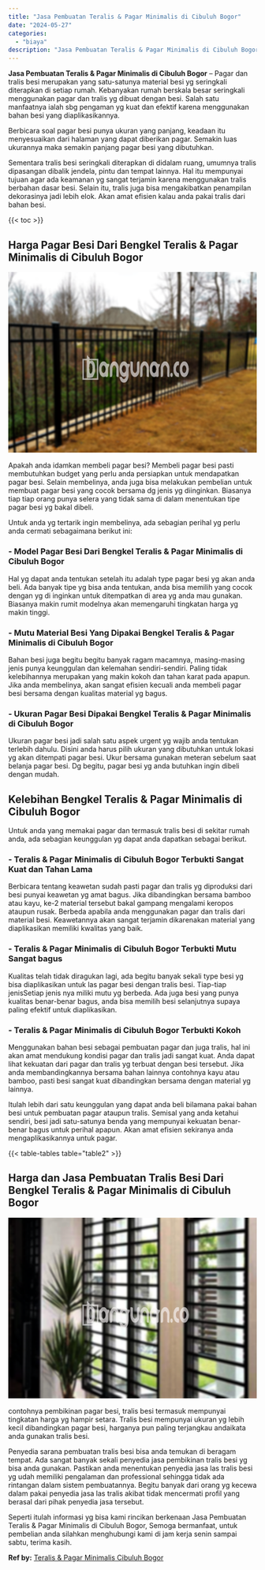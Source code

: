 ```yaml
---
title: "Jasa Pembuatan Teralis & Pagar Minimalis di Cibuluh Bogor"
date: "2024-05-27"
categories: 
  - "biaya"
description: "Jasa Pembuatan Teralis & Pagar Minimalis di Cibuluh Bogor. Seperti itulah informasi yg bisa kami rincikan berkenaan Jasa Pembuatan Teralis & Pagar Minimalis..."
---
```


**Jasa Pembuatan Teralis & Pagar Minimalis di Cibuluh Bogor** – Pagar dan tralis besi merupakan yang satu-satunya material besi yg seringkali diterapkan di setiap rumah. Kebanyakan rumah berskala besar seringkali menggunakan pagar dan tralis yg dibuat dengan besi. Salah satu manfaatnya ialah sbg pengaman yg kuat dan efektif karena menggunakan bahan besi yang diaplikasikannya.

Berbicara soal pagar besi punya ukuran yang panjang, keadaan itu menyesuaikan dari halaman yang dapat diberikan pagar. Semakin luas ukurannya maka semakin panjang pagar besi yang dibutuhkan.

Sementara tralis besi seringkali diterapkan di didalam ruang, umumnya tralis dipasangan dibalik jendela, pintu dan tempat lainnya. Hal itu mempunyai tujuan agar ada keamanan yg sangat terjamin karena menggunakan tralis berbahan dasar besi. Selain itu, tralis juga bisa mengakibatkan penampilan dekorasinya jadi lebih elok. Akan amat efisien kalau anda pakai tralis dari bahan besi.

{{< toc >}}

## Harga Pagar Besi Dari Bengkel Teralis & Pagar Minimalis di Cibuluh Bogor

![Jasa Pembuatan Teralis & Pagar Minimalis di Cibuluh Bogor](/images/pagar-minimalis-murah-20.png)

Apakah anda idamkan membeli pagar besi? Membeli pagar besi pasti membutuhkan budget yang perlu anda persiapkan untuk mendapatkan pagar besi. Selain membelinya, anda juga bisa melakukan pembelian untuk membuat pagar besi yang cocok bersama dg jenis yg diinginkan. Biasanya tiap tiap orang punya selera yang tidak sama di dalam menentukan tipe pagar besi yg bakal dibeli.

Untuk anda yg tertarik ingin membelinya, ada sebagian perihal yg perlu anda cermati sebagaimana berikut ini:
### \- Model Pagar Besi Dari Bengkel Teralis & Pagar Minimalis di Cibuluh Bogor

Hal yg dapat anda tentukan setelah itu adalah type pagar besi yg akan anda beli. Ada banyak tipe yg bisa anda tentukan, anda bisa memilih yang cocok dengan yg di inginkan untuk ditempatkan di area yg anda mau gunakan. Biasanya makin rumit modelnya akan memengaruhi tingkatan harga yg makin tinggi.

### \- Mutu Material Besi Yang Dipakai Bengkel Teralis & Pagar Minimalis di Cibuluh Bogor

Bahan besi juga begitu begitu banyak ragam macamnya, masing-masing jenis punya keunggulan dan kelemahan sendiri-sendiri. Paling tidak kelebihannya merupakan yang makin kokoh dan tahan karat pada apapun. Jika anda membelinya, akan sangat efisien kecuali anda membeli pagar besi bersama dengan kualitas material yg bagus.

### \- Ukuran Pagar Besi Dipakai Bengkel Teralis & Pagar Minimalis di Cibuluh Bogor

Ukuran pagar besi jadi salah satu aspek urgent yg wajib anda tentukan terlebih dahulu. Disini anda harus pilih ukuran yang dibutuhkan untuk lokasi yg akan ditempati pagar besi. Ukur bersama gunakan meteran sebelum saat belanja pagar besi. Dg begitu, pagar besi yg anda butuhkan ingin dibeli dengan mudah.

## Kelebihan Bengkel Teralis & Pagar Minimalis di Cibuluh Bogor

Untuk anda yang memakai pagar dan termasuk tralis besi di sekitar rumah anda, ada sebagian keunggulan yg dapat anda dapatkan sebagai berikut.

### \- Teralis & Pagar Minimalis di Cibuluh Bogor Terbukti Sangat Kuat dan Tahan Lama

Berbicara tentang keawetan sudah pasti pagar dan tralis yg diproduksi dari besi punyai keawetan yg amat bagus. Jika dibandingkan bersama bamboo atau kayu, ke-2 material tersebut bakal gampang mengalami keropos ataupun rusak. Berbeda apabila anda menggunakan pagar dan tralis dari material besi. Keawetannya akan sangat terjamin dikarenakan material yang diaplikasikan memiliki kwalitas yang baik.

### \- Teralis & Pagar Minimalis di Cibuluh Bogor Terbukti Mutu Sangat bagus

Kualitas telah tidak diragukan lagi, ada begitu banyak sekali type besi yg bisa diaplikasikan untuk las pagar besi dengan tralis besi. Tiap-tiap jenisSetiap jenis nya miliki mutu yg berbeda. Ada juga besi yang punya kualitas benar-benar bagus, anda bisa memilih besi selanjutnya supaya paling efektif untuk diaplikasikan.

### \- Teralis & Pagar Minimalis di Cibuluh Bogor Terbukti Kokoh

Menggunakan bahan besi sebagai pembuatan pagar dan juga tralis, hal ini akan amat mendukung kondisi pagar dan tralis jadi sangat kuat. Anda dapat lihat kekuatan dari pagar dan tralis yg terbuat dengan besi tersebut. Jika anda membandingkannya bersama bahan lainnya contohnya kayu atau bamboo, pasti besi sangat kuat dibandingkan bersama dengan material yg lainnya.

Itulah lebih dari satu keunggulan yang dapat anda beli bilamana pakai bahan besi untuk pembuatan pagar ataupun tralis. Semisal yang anda ketahui sendiri, besi jadi satu-satunya benda yang mempunyai kekuatan benar-benar bagus untuk perihal apapun. Akan amat efisien sekiranya anda mengaplikasikannya untuk pagar.

{{< table-tables table="table2" >}}

## Harga dan Jasa Pembuatan Tralis Besi Dari Bengkel Teralis & Pagar Minimalis di Cibuluh Bogor

![Jasa Pembuatan Teralis & Pagar Minimalis di Cibuluh Bogor](/images/teralis-minimalis-murah-24.png)

contohnya pembikinan pagar besi, tralis besi termasuk mempunyai tingkatan harga yg hampir setara. Tralis besi mempunyai ukuran yg lebih kecil dibandingkan pagar besi, harganya pun paling terjangkau andaikata anda gunakan tralis besi.

Penyedia sarana pembuatan tralis besi bisa anda temukan di beragam tempat. Ada sangat banyak sekali penyedia jasa pembikinan tralis besi yg bisa anda gunakan. Pastikan anda menentukan penyedia jasa las tralis besi yg udah memiliki pengalaman dan professional sehingga tidak ada rintangan dalam sistem pembuatannya. Begitu banyak dari orang yg kecewa dalam pakai penyedia jasa las tralis akibat tidak mencermati profil yang berasal dari pihak penyedia jasa tersebut.

Seperti itulah informasi yg bisa kami rincikan berkenaan Jasa Pembuatan Teralis & Pagar Minimalis di Cibuluh Bogor, Semoga bermanfaat, untuk pembelian anda silahkan menghubungi kami di jam kerja senin sampai sabtu, terima kasih.

**Ref by:** [Teralis & Pagar Minimalis Cibuluh Bogor](https://id.wikipedia.org/wiki/Teralis)
